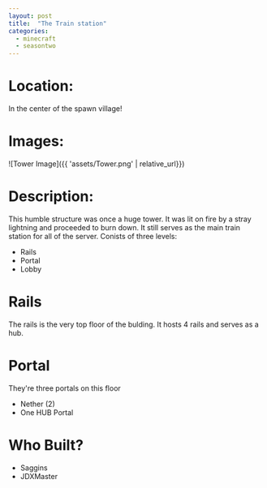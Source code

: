 ```yaml
---
layout: post
title:  "The Train station"
categories:
  - minecraft
  - seasontwo
---
```


# Location:
In the center of the spawn village!

# Images:
![Tower Image]({{ 'assets/Tower.png' | relative_url}})
# Description:
This humble structure was once a huge tower. It was lit on fire by a stray lightning and proceeded to burn down.
It still serves as the main train station for all of the server.
Conists of three levels:
- Rails
- Portal
- Lobby
# Rails
The rails is the very top floor of the bulding. It hosts 4 rails and serves as a hub.
# Portal
They're three portals on this floor
* Nether (2)
* One HUB Portal
# Who Built?
* Saggins
* JDXMaster